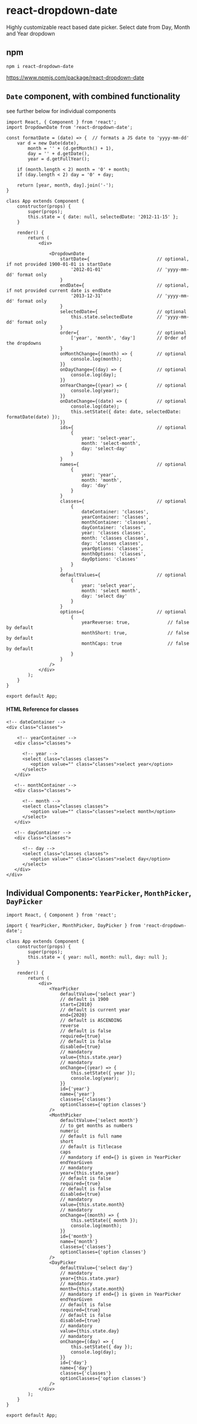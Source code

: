 # react-dropdown-date
Highly customizable react based date picker. Select date from Day, Month and Year dropdown

## npm
```npm i react-dropdown-date```

https://www.npmjs.com/package/react-dropdown-date

## `Date` component, with combined functionality
see further below for individual components
```
import React, { Component } from 'react';
import DropdownDate from 'react-dropdown-date';

const formatDate = (date) => {	// formats a JS date to 'yyyy-mm-dd'
    var d = new Date(date),
        month = '' + (d.getMonth() + 1),
        day = '' + d.getDate(),
        year = d.getFullYear();

    if (month.length < 2) month = '0' + month;
    if (day.length < 2) day = '0' + day;

    return [year, month, day].join('-');
}

class App extends Component {
    constructor(props) {
        super(props);
        this.state = { date: null, selectedDate: '2012-11-15' };
    }

    render() {
        return (
            <div>

                <DropdownDate
                    startDate={                         // optional, if not provided 1900-01-01 is startDate
                        '2012-01-01'                    // 'yyyy-mm-dd' format only
                    }
                    endDate={                           // optional, if not provided current date is endDate
                        '2013-12-31'                    // 'yyyy-mm-dd' format only
                    }
                    selectedDate={                      // optional
                        this.state.selectedDate         // 'yyyy-mm-dd' format only
                    }
                    order={                             // optional
                        ['year', 'month', 'day']        // Order of the dropdowns
                    }
                    onMonthChange={(month) => {         // optional
                        console.log(month);
                    }}
                    onDayChange={(day) => {             // optional
                        console.log(day);
                    }}
                    onYearChange={(year) => {           // optional
                        console.log(year);
                    }}
                    onDateChange={(date) => {           // optional
                        console.log(date);
                        this.setState({ date: date, selectedDate: formatDate(date) });
                    }}
                    ids={                               // optional
                        {
                            year: 'select-year',
                            month: 'select-month',
                            day: 'select-day'
                        }
                    }
                    names={                             // optional
                        {
                            year: 'year',
                            month: 'month',
                            day: 'day'
                        }
                    }
                    classes={                           // optional
                        {
                            dateContainer: 'classes',
                            yearContainer: 'classes',
                            monthContainer: 'classes',
                            dayContainer: 'classes',
                            year: 'classes classes',
                            month: 'classes classes',
                            day: 'classes classes',
                            yearOptions: 'classes',
                            monthOptions: 'classes',
                            dayOptions: 'classes'
                        }
                    }
                    defaultValues={                     // optional
                        {
                            year: 'select year',
                            month: 'select month',
                            day: 'select day'
                        }
                    }
                    options={                           // optional
                        {
                            yearReverse: true,              // false by default
                            monthShort: true,               // false by default
                            monthCaps: true                 // false by default
                        }
                    }
                />
            </div>
        );
    }
}

export default App;
```
#### HTML Reference for classes
```
<!-- dateContainer -->
<div class="classes">

    <!-- yearContainer -->
   <div class="classes">

      <!-- year -->
      <select class="classes classes">
         <option value="" class="classes">select year</option>
      </select>
   </div>

   <!-- monthContainer -->
   <div class="classes">

      <!-- month -->
      <select class="classes classes">
         <option value="" class="classes">select month</option>
      </select>
   </div>

   <!-- dayContainer -->
   <div class="classes">

      <!-- day -->
      <select class="classes classes">
         <option value="" class="classes">select day</option>
      </select>
   </div>
</div>
```


## Individual Components: `YearPicker`, `MonthPicker`, `DayPicker`

```
import React, { Component } from 'react';

import { YearPicker, MonthPicker, DayPicker } from 'react-dropdown-date';

class App extends Component {
	constructor(props) {
		super(props);
		this.state = { year: null, month: null, day: null };
	}

	render() {
		return (
			<div>
				<YearPicker
					defaultValue={'select year'}
					// default is 1900
					start={2010}
					// default is current year
					end={2020}
					// default is ASCENDING
					reverse
					// default is false
					required={true}
					// default is false
					disabled={true}
					// mandatory
					value={this.state.year}
					// mandatory
					onChange={(year) => {
						this.setState({ year });
						console.log(year);
					}}
					id={'year'}
					name={'year'}
					classes={'classes'}
					optionClasses={'option classes'}
				/>
				<MonthPicker
					defaultValue={'select month'}
					// to get months as numbers
					numeric
					// default is full name
					short
					// default is Titlecase
					caps
					// mandatory if end={} is given in YearPicker
					endYearGiven
					// mandatory
					year={this.state.year}
					// default is false
					required={true}
					// default is false
					disabled={true}
					// mandatory
					value={this.state.month}
					// mandatory
					onChange={(month) => {
						this.setState({ month });
						console.log(month);
					}}
					id={'month'}
					name={'month'}
					classes={'classes'}
					optionClasses={'option classes'}
				/>
				<DayPicker
					defaultValue={'select day'}
					// mandatory
					year={this.state.year}
					// mandatory
					month={this.state.month}
					// mandatory if end={} is given in YearPicker
					endYearGiven
					// default is false
					required={true}
					// default is false
					disabled={true}
					// mandatory
					value={this.state.day}
					// mandatory
					onChange={(day) => {
						this.setState({ day });
						console.log(day);
					}}
					id={'day'}
					name={'day'}
					classes={'classes'}
					optionClasses={'option classes'}
				/>
			</div>
		);
	}
}

export default App;
```
